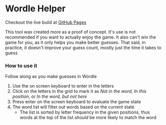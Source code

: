 # Wordle Helper
Checkout the live build at [GitHub Pages](mplecapt.github.io/wordl-help)

This tool was created more as a proof of concept. It's use is not recommended if you want to actually enjoy the game.
It also can't win the game for you, as it only helps you make better guesses. That said, in practice, it doesn't improve your guess count, mostly just the time it takes to guess

### How to use it
Follow along as you make guesses in Wordle
1. Use the on screen keyboard to enter in the letters
2. Click on the letters in the grid to mark it as *Not in the word*, *In this position*, or *In the word, but not here*
3. Press enter on the screen keyboard to evaluate the game state
4. The word list will filter out words based on the current state
   - The list is sorted by letter frequency in the given positions, thus words at the top of the list *should* be more likely to match the word
